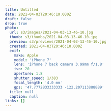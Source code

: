 ```yaml
---
title: Untitled
date: 2021-04-03T20:46:10.000Z
draft: false
drop: true
photo:
  url: s3/images/2021-04-03-13-46-10.jpg
  thumb: s3/thumbs/2021-04-03-13-46-10.jpg
  preview: s3/previews/2021-04-03-13-46-10.jpg
  created: 2021-04-03T20:46:10.000Z
  exif:
    make: Apple
    model: 'iPhone 7'
    lens: 'iPhone 7 back camera 3.99mm f/1.8'
    iso: 20
    aperture: 1.8
    shutter_speed: 1/383
    focal_length: '4.0 mm'
    gps: '47.7772833333333 -122.207113888889'
  title: null
  caption: null
links: []
---
```

